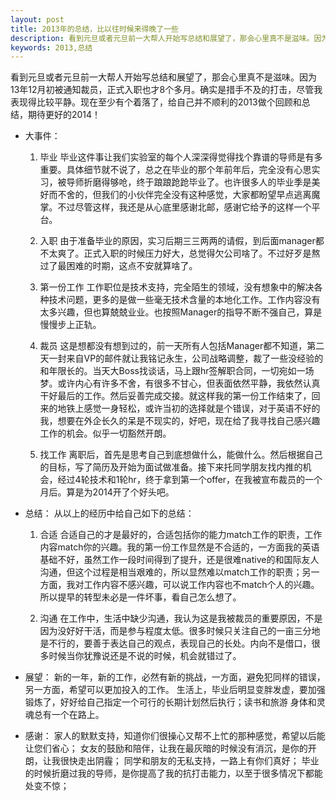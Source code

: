 ```yaml
---
layout: post
title: 2013年的总结，比以往时候来得晚了一些
description: 看到元旦或者元旦前一大帮人开始写总结和展望了，那会心里真不是滋味。因为13年12月初被通知裁员，正式入职也才8个多月。确实是措手不及的打击，尽管我表现得比较平静。现在至少有个着落了，给自己并不顺利的2013做个回顾和总结，期待更好的2014！
keywords: 2013,总结
---
```

看到元旦或者元旦前一大帮人开始写总结和展望了，那会心里真不是滋味。因为13年12月初被通知裁员，正式入职也才8个多月。确实是措手不及的打击，尽管我表现得比较平静。现在至少有个着落了，给自己并不顺利的2013做个回顾和总结，期待更好的2014！ 
  
* 大事件： 
    1. 毕业 
     毕业这件事让我们实验室的每个人深深得觉得找个靠谱的导师是有多重要。具体细节就不说了，总之在毕业的那个年前年后，完全没有心思实习，被导师折磨得够呛，终于踉踉跄跄毕业了。也许很多人的毕业季是美好而不舍的，但我们的小伙伴完全没有这种感觉，大家都盼望早点逃离魔掌。不过尽管这样，我还是从心底里感谢北邮，感谢它给予的这样一个平台。 
    
    2. 入职 
     由于准备毕业的原因，实习后期三三两两的请假，到后面manager都不太爽了。正式入职的时候压力好大，总觉得欠公司啥了。不过好歹是熬过了最困难的时期，这点不安就算啥了。 
    
    3. 第一份工作 
     工作职位是技术支持，完全陌生的领域，没有想象中的解决各种技术问题，更多的是做一些毫无技术含量的本地化工作。工作内容没有太多兴趣，但也算兢兢业业。也按照Manager的指导不断不强自己，算是慢慢步上正轨。 
    
    4. 裁员 
     这是想都没有想到过的，前一天所有人包括Manager都不知道，第二天一封来自VP的邮件就让我铭记永生，公司战略调整，裁了一些没经验的和年限长的。当天大Boss找谈话，马上跟hr签解职合同，一切宛如一场梦。或许内心有许多不舍，有很多不甘心，但表面依然平静，我依然认真干好最后的工作。然后妥善完成交接。就这样我的第一份工作结束了，回来的地铁上感觉一身轻松，或许当初的选择就是个错误，对于英语不好的我，想要在外企长久的呆是不现实的，好吧，现在给了我寻找自己感兴趣工作的机会。似乎一切豁然开朗。 
    
    5. 找工作 
     离职后，首先是思考自己到底想做什么，能做什么。然后根据自己的目标，写了简历及开始为面试做准备。接下来托同学朋友找内推的机会，经过4轮技术和1轮hr，终于拿到第一个offer，在我被宣布裁员的一个月后。算是为2014开了个好头吧。 
  
* 总结： 
从以上的经历中给自己如下的总结： 
    1. 合适 
    合适自己的才是最好的，合适包括你的能力match工作的职责，工作内容match你的兴趣。我的第一份工作显然是不合适的，一方面我的英语基础不好，虽然工作一段时间得到了提升，还是很难native的和国际友人沟通，但这个过程是相当艰难的，所以显然难以match工作的职责；另一方面，我对工作内容不感兴趣，可以说工作内容也不match个人的兴趣。所以提早的转型未必是一件坏事，看自己怎么想了。 

    2. 沟通 
    在工作中，生活中缺少沟通，我认为这是我被裁员的重要原因，不是因为没好好干活，而是参与程度太低。很多时候只关注自己的一亩三分地是不行的，要善于表达自己的观点，表现自己的长处。内向不是借口，很多时候当你犹豫说还是不说的时候，机会就错过了。 
  
* 展望： 
新的一年，新的工作，必然有新的挑战，一方面，避免犯同样的错误，另一方面，希望可以更加投入的工作。 
生活上，毕业后明显变胖发虚，要加强锻炼了，好好给自己指定一个可行的长期计划然后执行；读书和旅游 
身体和灵魂总有一个在路上。 
  
* 感谢： 
家人的默默支持，知道你们很操心又帮不上忙的那种感觉，希望以后能让您们省心； 
女友的鼓励和陪伴，让我在最灰暗的时候没有消沉，是你的开朗，让我很快走出阴霾； 
同学和朋友的无私支持，一路上有你们真好； 
毕业的时候折磨过我的导师，是你提高了我的抗打击能力，以至于很多情况下都能处变不惊；
